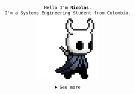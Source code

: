 <p align="center">
  <br>
  <samp>
    Hello I'm <b><a rel="nofollow noopener noreferrer" target="_blank">Nicolas</a></b>.
    <br>I'm a Systems Engineering Student from Colombia.<br>

</samp>

  <img src="https://github.com/Trompitas/Trompitas/blob/main/assets/hollor_knight3.gif" width="200"/>

</p>

<details align="center">

<summary>  <samp> See more </samp></summary>
<samp>
 <b><h2 style="color: #fc6203">S O M E &nbsp; S K I L L S !</h2> </b>
  
  <p align="center">A summary of my programming skills.</p>
  
<p align="center">
  <img src='https://github.com/Trompitas/Trompitas/blob/main/assets/java.png' height='42px'>
  <img src='https://github.com/Trompitas/Trompitas/blob/main/assets/mysql.png' height='42px'>

</p>

<img src="https://github.com/Trompitas/Trompitas/blob/main/assets/bonefire.gif" width="200"/>

</samp>
</details>
